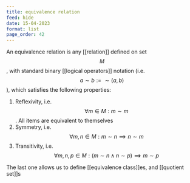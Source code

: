 ```yaml
---
title: equivalence relation
feed: hide
date: 15-04-2023
format: list
page_order: 42
---
```



An equivalence relation is any [[relation]] defined on set $$M$$, with standard binary [[logical operators]] notation (i.e. $$a\sim b := \sim(a,b)$$), which satisfies the following properties:

1. Reflexivity, i.e. $$\forall m \in M: m \sim m$$. All items are equivalent to themselves
2. Symmetry, i.e. $$\forall m, n \in M: m\sim n \implies n\sim m$$
3. Transitivity, i.e. $$\forall m, n, p \in M: (m \sim n \land n  \sim p) \implies m \sim p$$

The last one allows us to define [[equivalence class]]es, and [[quotient set]]s
